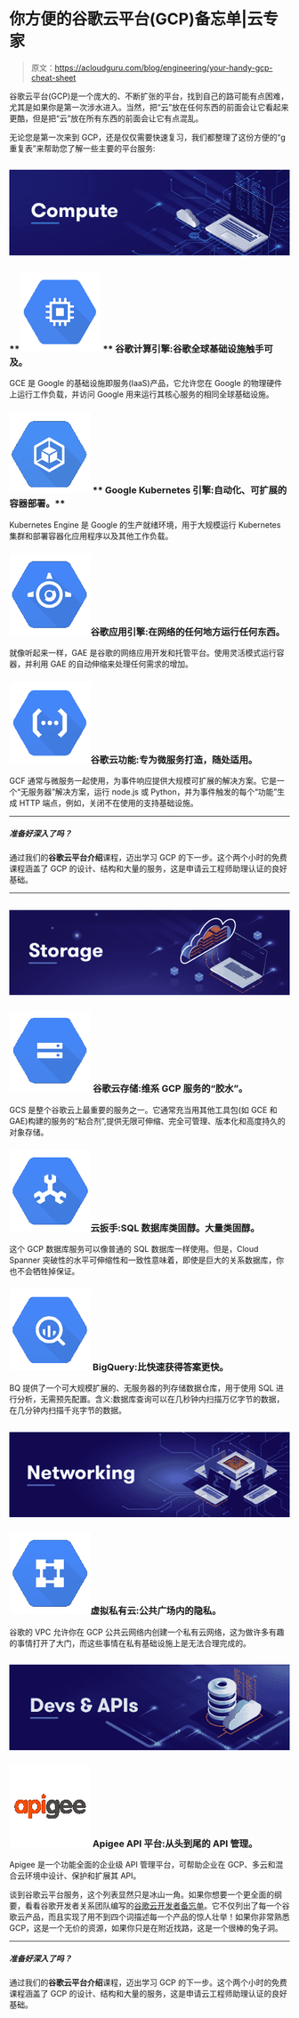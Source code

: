 # 你方便的谷歌云平台(GCP)备忘单|云专家

> 原文：<https://acloudguru.com/blog/engineering/your-handy-gcp-cheat-sheet>

谷歌云平台(GCP)是一个庞大的、不断扩张的平台，找到自己的路可能有点困难，尤其是如果你是第一次涉水进入。当然，把“云”放在任何东西的前面会让它看起来更酷，但是把“云”放在所有东西的前面会让它有点混乱。

无论您是第一次来到 GCP，还是仅仅需要快速复习，我们都整理了这份方便的“g 重复表”来帮助您了解一些主要的平台服务:

## ![compute-1](img/1daecfa2d19d3711df3d6062add045ed.png)

### **![googleicons-05](img/35599410cb8c73e268de5b44ed1cc8f3.png) **   **谷歌计算引擎:谷歌全球基础设施触手可及。**

GCE 是 Google 的基础设施即服务(IaaS)产品，它允许您在 Google 的物理硬件上运行工作负载，并访问 Google 用来运行其核心服务的相同全球基础设施。

### ![googleicons-07](img/02dc7ebc3d8dd0589108662a4602be49.png)  ** Google Kubernetes 引擎:自动化、可扩展的容器部署。**

Kubernetes Engine 是 Google 的生产就绪环境，用于大规模运行 Kubernetes 集群和部署容器化应用程序以及其他工作负载。

### **![googleicons-04](img/980c2b2a223c8e80c6570064de21726c.png)谷歌应用引擎:在网络的任何地方运行任何东西。**

就像听起来一样，GAE 是谷歌的网络应用开发和托管平台。使用灵活模式运行容器，并利用 GAE 的自动伸缩来处理任何需求的增加。

### **![googleicons-06](img/6a56f03e209aa8c5de98ac0e93119fa7.png)谷歌云功能:专为微服务打造，随处适用。**

GCF 通常与微服务一起使用，为事件响应提供大规模可扩展的解决方案。它是一个“无服务器”解决方案，运行 node.js 或 Python，并为事件触发的每个“功能”生成 HTTP 端点，例如，关闭不在使用的支持基础设施。

* * *

##### **准备好深入了吗？**

通过我们的**谷歌云平台介绍**课程，迈出学习 GCP 的下一步。这个两个小时的免费课程涵盖了 GCP 的设计、结构和大量的服务，这是申请云工程师助理认证的良好基础。

* * *

## ![storage](img/b0f8098d898d7484f68953694d8f9618.png)

### ![googleicons-08](img/6bf642d161fcb7b3cd9352daada1ee5b.png)  **谷歌云存储:维系 GCP 服务的“胶水”。**

GCS 是整个谷歌云上最重要的服务之一。它通常充当用其他工具包(如 GCE 和 GAE)构建的服务的“粘合剂”,提供无限可伸缩、完全可管理、版本化和高度持久的对象存储。

### **![googleicons-01](img/d61f4d364019f6c14568f8ed28bfdab9.png)云扳手:SQL 数据库类固醇。大量类固醇。**

这个 GCP 数据库服务可以像普通的 SQL 数据库一样使用。但是，Cloud Spanner 突破性的水平可伸缩性和一致性意味着，即使是巨大的关系数据库，你也不会牺牲掉保证。

### **![googleicons-03](img/67b1a19ca62e22ae9cdbee1deac16fc2.png) BigQuery:比快速获得答案更快。**

BQ 提供了一个可大规模扩展的、无服务器的列存储数据仓库，用于使用 SQL 进行分析，无需预先配置。含义:数据库查询可以在几秒钟内扫描万亿字节的数据，在几分钟内扫描千兆字节的数据。

## ![networking](img/8fb209460126c464c0b5ca3c18f8ad47.png)

### **![googleicons-02](img/8b4acfefc54e109a7e20c1837b467ac2.png)虚拟私有云:公共广场内的隐私。**

谷歌的 VPC 允许你在 GCP 公共云网络内创建一个私有云网络，这为做许多有趣的事情打开了大门，而这些事情在私有基础设施上是无法合理完成的。

## ![devs_apis-1](img/80a205411d347b54dabc730957090125.png)

### **![googleicons-09](img/27dd42f7c149cf7322c57fed91afcd57.png) Apigee API 平台:从头到尾的 API 管理。**

Apigee 是一个功能全面的企业级 API 管理平台，可帮助企业在 GCP、多云和混合云环境中设计、保护和扩展其 API。

谈到谷歌云平台服务，这个列表显然只是冰山一角。如果你想要一个更全面的纲要，看看谷歌开发者关系团队编写的[谷歌云开发者备忘单](https://github.com/gregsramblings/google-cloud-4-words/blob/master/README.md)。它不仅列出了每一个谷歌云产品，而且实现了用不到四个词描述每一个产品的惊人壮举！如果你非常熟悉 GCP，这是一个无价的资源，如果你只是在附近找路，这是一个很棒的兔子洞。

* * *

##### **准备好深入了吗？**

通过我们的**谷歌云平台介绍**课程，迈出学习 GCP 的下一步。这个两个小时的免费课程涵盖了 GCP 的设计、结构和大量的服务，这是申请云工程师助理认证的良好基础。